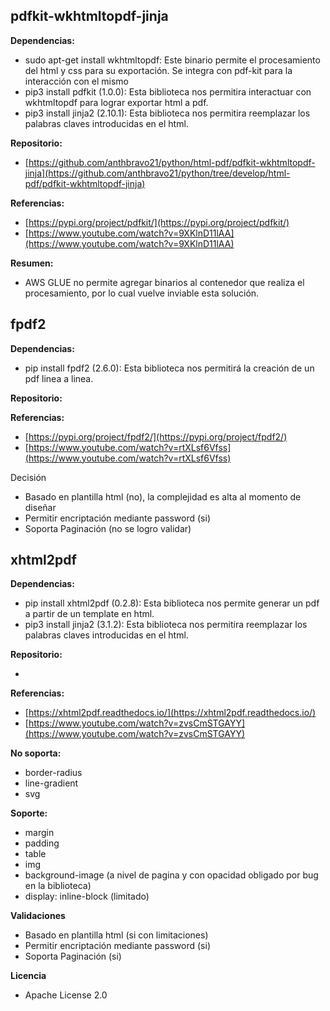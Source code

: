 ## pdfkit-wkhtmltopdf-jinja

**Dependencias:**

- sudo apt-get install wkhtmltopdf: Este binario permite el procesamiento del html y css para su exportación. Se integra con pdf-kit para la interacción con el mismo
- pip3 install pdfkit (1.0.0): Esta biblioteca nos permitira interactuar con wkhtmltopdf para lograr exportar html a pdf.
- pip3 install jinja2 (2.10.1): Esta biblioteca nos permitira reemplazar los palabras claves introducidas en el html.

**Repositorio:**

- [https://github.com/anthbravo21/python/html-pdf/pdfkit-wkhtmltopdf-jinja](https://github.com/anthbravo21/python/tree/develop/html-pdf/pdfkit-wkhtmltopdf-jinja)

**Referencias:**

- [https://pypi.org/project/pdfkit/](https://pypi.org/project/pdfkit/)
- [https://www.youtube.com/watch?v=9XKlnD11lAA](https://www.youtube.com/watch?v=9XKlnD11lAA)

**Resumen:**

- AWS GLUE no permite agregar binarios al contenedor que realiza el procesamiento, por lo cual vuelve inviable esta solución.

## fpdf2

**Dependencias:**

- pip install fpdf2 (2.6.0): Esta biblioteca nos permitirá la creación de un pdf linea a linea.

**Repositorio:**

**Referencias:**

- [https://pypi.org/project/fpdf2/](https://pypi.org/project/fpdf2/)
- [https://www.youtube.com/watch?v=rtXLsf6Vfss](https://www.youtube.com/watch?v=rtXLsf6Vfss)

Decisión

- Basado en plantilla html (no), la complejidad es alta al momento de diseñar
- Permitir encriptación mediante password (si)
- Soporta Paginación (no se logro validar)

## xhtml2pdf

**Dependencias:**

- pip install xhtml2pdf (0.2.8): Esta biblioteca nos permite generar un pdf a partir de un template en html.
- pip3 install jinja2 (3.1.2): Esta biblioteca nos permitira reemplazar los palabras claves introducidas en el html.

**Repositorio:**

- 

**Referencias:**

- [https://xhtml2pdf.readthedocs.io/](https://xhtml2pdf.readthedocs.io/)
- [https://www.youtube.com/watch?v=zvsCmSTGAYY](https://www.youtube.com/watch?v=zvsCmSTGAYY)

**No soporta:**

- border-radius
- line-gradient
- svg

**Soporte:**

- margin
- padding
- table
- img
- background-image (a nivel de pagina y con opacidad obligado por bug en la biblioteca)
- display: inline-block (limitado)

**Validaciones**

- Basado en plantilla html (si con limitaciones)
- Permitir encriptación mediante password (si)
- Soporta Paginación (si)

**Licencia**

- Apache License 2.0
